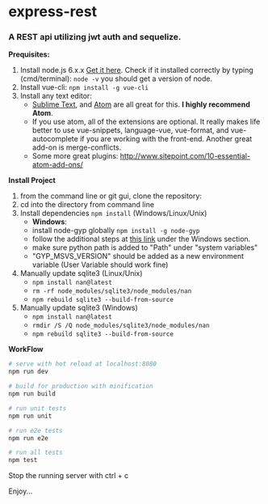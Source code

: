 # express-rest
### A REST api utilizing  jwt auth and sequelize.
**Prequisites:**

1.  Install node.js 6.x.x [Get it here](https://nodejs.org/en/). Check if it installed correctly by typing (cmd/terminal): `node -v` you should get a version of node.
2.  Install vue-cli: `npm install -g vue-cli`
3.  Install any text editor:
    * [Sublime Text](http://www.sitepoint.com/essential-sublime-text-javascript-plugins/), and [Atom](https://atom.io/) are all great for this. **I highly recommend Atom**.
    * If you use atom, all of the extensions are optional. It really makes life better to use vue-snippets, language-vue, vue-format, and vue-autocomplete if you are working with the front-end. Another great add-on is merge-conflicts.
    * Some more great plugins: http://www.sitepoint.com/10-essential-atom-add-ons/

**Install Project**

1.  from the command line or git gui, clone the repository:
2.  cd into the directory from command line
3.  Install dependencies `npm install` (Windows/Linux/Unix)
    * **Windows**:
    * install node-gyp globally `npm install -g node-gyp`
    * follow the additional steps at [this link](https://github.com/nodejs/node-gyp) under the Windows section.
    * make sure python path is added to "Path" under "system variables"
    * "GYP_MSVS_VERSION" should be added as a new environment variable (User Variable should work fine)
4.  Manually update sqlite3 (Linux/Unix)
    * `npm install nan@latest`
    * `rm -rf node_modules/sqlite3/node_modules/nan`
    * `npm rebuild sqlite3 --build-from-source`
4. Manually update sqlite3 (Windows)
   * `npm install nan@latest`
   * `rmdir /S /Q node_modules/sqlite3/node_modules/nan`
   * `npm rebuild sqlite3 --build-from-source`

**WorkFlow**

``` bash
# serve with hot reload at localhost:8080
npm run dev

# build for production with minification
npm run build

# run unit tests
npm run unit

# run e2e tests
npm run e2e

# run all tests
npm test
```

Stop the running server with ctrl + c

Enjoy...

